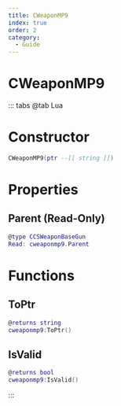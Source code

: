 ```yaml
---
title: CWeaponMP9
index: true
order: 2
category:
  - Guide
---
```


# CWeaponMP9

::: tabs
@tab Lua
# Constructor
```lua
CWeaponMP9(ptr --[[ string ]])
```
# Properties
## Parent (Read-Only)
```lua
@type CCSWeaponBaseGun
Read: cweaponmp9.Parent
```
# Functions
## ToPtr
```lua
@returns string
cweaponmp9:ToPtr()
```
## IsValid
```lua
@returns bool
cweaponmp9:IsValid()
```

:::